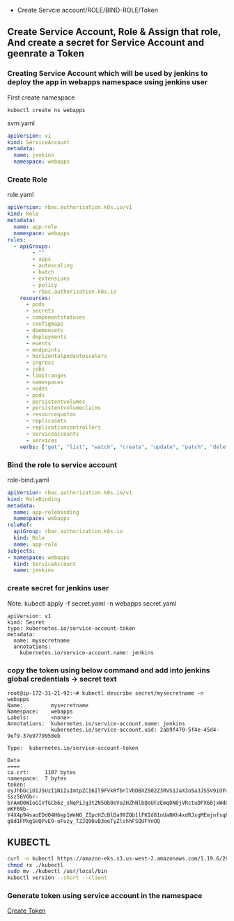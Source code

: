 * Create Servcie account/ROLE/BIND-ROLE/Token

## Create Service Account, Role & Assign that role, And create a secret for Service Account and geenrate a Token

### Creating Service Account which will be used by jenkins to deploy the app in webapps namespace using jenkins user

First create namespace
```
kubectl create ns webapps
```

svm.yaml
```yaml
apiVersion: v1
kind: ServiceAccount
metadata:
  name: jenkins
  namespace: webapps
```

### Create Role 

role.yaml
```yaml
apiVersion: rbac.authorization.k8s.io/v1
kind: Role
metadata:
  name: app-role
  namespace: webapps
rules:
  - apiGroups:
        - ""
        - apps
        - autoscaling
        - batch
        - extensions
        - policy
        - rbac.authorization.k8s.io
    resources:
      - pods
      - secrets
      - componentstatuses
      - configmaps
      - daemonsets
      - deployments
      - events
      - endpoints
      - horizontalpodautoscalers
      - ingress
      - jobs
      - limitranges
      - namespaces
      - nodes
      - pods
      - persistentvolumes
      - persistentvolumeclaims
      - resourcequotas
      - replicasets
      - replicationcontrollers
      - serviceaccounts
      - services
    verbs: ["get", "list", "watch", "create", "update", "patch", "delete"]
```

### Bind the role to service account

role-bind.yaml
```yaml
apiVersion: rbac.authorization.k8s.io/v1
kind: RoleBinding
metadata:
  name: app-rolebinding
  namespace: webapps 
roleRef:
  apiGroup: rbac.authorization.k8s.io
  kind: Role
  name: app-role 
subjects:
- namespace: webapps 
  kind: ServiceAccount
  name: jenkins 
```

### create secret for jenkins user
Note: kubectl apply -f secret.yaml -n webapps
secret.yaml
```
apiVersion: v1
kind: Secret
type: kubernetes.io/service-account-token
metadata:
  name: mysecretname
  annotations:
    kubernetes.io/service-account.name: jenkins

```
### copy the token using below command and add into jenkins global credentials -> secret text
```
root@ip-172-31-21-92:~# kubectl describe secret/mysecretname -n webapps
Name:         mysecretname
Namespace:    webapps
Labels:       <none>
Annotations:  kubernetes.io/service-account.name: jenkins
              kubernetes.io/service-account.uid: 2ab9f470-5f4e-45d4-9ef9-37e9779958eb

Type:  kubernetes.io/service-account-token

Data
====
ca.crt:     1107 bytes
namespace:  7 bytes
token:      eyJhbGciOiJSUzI1NiIsImtpZCI6Il9FVkRfbnlVbDBXZS02Z3RVS1JaX3o5a3JSSV9iOFdfQ05lUTZDSGF0XzQifQ.eyJpc3MiOiJrdWJlcm5ldGVzL3NlcnZpY2VhY2NvdW50Iiwia3ViZXJuZXRlcy5pby9zZXJ2aWNlYWNjb3VudC9uYW1lc3BhY2UiOiJ3ZWJhcHBzIiwia3ViZXJuZXRlcy5pby9zZXJ2aWNlYWNjb3VudC9zZWNyZXQubmFtZSI6Im15c2VjcmV0bmFtZSIsImt1YmVybmV0ZXMuaW8vc2VydmljZWFjY291bnQvc2VydmljZS1hY2NvdW50Lm5hbWUiOiJqZW5raW5zIiwia3ViZXJuZXRlcy5pby9zZXJ2aWNlYWNjb3VudC9zZXJ2aWNlLWFjY291bnQudWlkIjoiMmFiOWY0NzAtNWY0ZS00NWQ0LTllZjktMzdlOTc3OTk1OGViIiwic3ViIjoic3lzdGVtOnNlcnZpY2VhY2NvdW50OndlYmFwcHM6amVua2lucyJ9.a7MPYgpxrRilRjGrbBO0pTM_ABvbtDsLYBR2d6yw-Ssz56VGbr-brAmO0WIoGIVfGCb6z_sNqPiJg3t2N5Ob0eVo2HZhNlbQoUFzEmqDN0jVRctuDPX60jxWd08V-mKF09b-Y4X4p94saoEDd04H6ep1WeNO_ZIpcHZcBlDa99ZQb1lFKId81nUaNKh4xdRJxgMEmjnfsqBqN_6C7Oy7iWa9_ZhwtJAotQSiR30DPm419ir_x9Uww7wwe090o32umEUmZspmITqmKRO6TNrdJJ9MduJq2WrEkLiC-g8d1FPkgSHQPvE9-oFuzy_TZJQ90vB3oeTyZlshhFSQUFYnOQ

```

## KUBECTL

```bash
curl -o kubectl https://amazon-eks.s3.us-west-2.amazonaws.com/1.19.6/2021-01-05/bin/linux/amd64/kubectl
chmod +x ./kubectl
sudo mv ./kubectl /usr/local/bin
kubectl version --short --client
```

### Generate token using service account in the namespace

[Create Token](https://kubernetes.io/docs/reference/access-authn-authz/service-accounts-admin/#:~:text=To%20create%20a%20non%2Dexpiring,with%20that%20generated%20token%20data.)